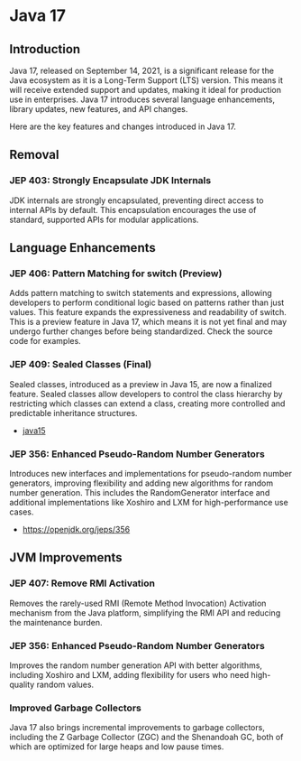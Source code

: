 # Java 17

## Introduction

Java 17, released on September 14, 2021, is a significant release for the Java ecosystem as it is a Long-Term Support (LTS) version. 
This means it will receive extended support and updates, making it ideal for production use in enterprises. 
Java 17 introduces several language enhancements, library updates, new features, and API changes.

Here are the key features and changes introduced in Java 17.

## Removal

### JEP 403: Strongly Encapsulate JDK Internals
JDK internals are strongly encapsulated, preventing direct access to internal APIs by default. 
This encapsulation encourages the use of standard, supported APIs for modular applications.

## Language Enhancements

### JEP 406: Pattern Matching for switch (Preview)

Adds pattern matching to switch statements and expressions, allowing developers to perform conditional logic based on patterns rather than just values. 
This feature expands the expressiveness and readability of switch.
This is a preview feature in Java 17, which means it is not yet final and may undergo further changes before being standardized.
Check the source code for examples.

### JEP 409: Sealed Classes (Final)

Sealed classes, introduced as a preview in Java 15, are now a finalized feature. 
Sealed classes allow developers to control the class hierarchy by restricting which classes can extend a class, 
creating more controlled and predictable inheritance structures.

- [java15](../java15)

### JEP 356: Enhanced Pseudo-Random Number Generators

Introduces new interfaces and implementations for pseudo-random number generators, 
improving flexibility and adding new algorithms for random number generation. 
This includes the RandomGenerator interface and additional implementations like Xoshiro and LXM for high-performance use cases.
- https://openjdk.org/jeps/356  

## JVM Improvements

### JEP 407: Remove RMI Activation

Removes the rarely-used RMI (Remote Method Invocation) Activation mechanism from the Java platform, 
simplifying the RMI API and reducing the maintenance burden.

### JEP 356: Enhanced Pseudo-Random Number Generators
Improves the random number generation API with better algorithms, including Xoshiro and LXM, 
adding flexibility for users who need high-quality random values.

### Improved Garbage Collectors
Java 17 also brings incremental improvements to garbage collectors, 
including the Z Garbage Collector (ZGC) and the Shenandoah GC, both of which are optimized for 
large heaps and low pause times.
